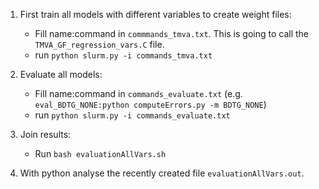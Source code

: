 1. First train all models with different variables to create weight files:
    - Fill name:command in `commmands_tmva.txt`. This is going to call the `TMVA_GF_regression_vars.C` file.
    - run `python slurm.py -i commands_tmva.txt`

2. Evaluate all models:
    - Fill name:command in `commands_evaluate.txt` (e.g. `eval_BDTG_NONE:python computeErrors.py -m BDTG_NONE`)
    - run `python slurm.py -i commands_evaluate.txt`
3. Join results:
    - Run `bash evaluationAllVars.sh`
4. With python analyse the recently created file `evaluationAllVars.out`.